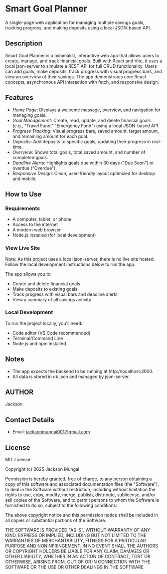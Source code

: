 # Smart Goal Planner

A single-page web application for managing multiple savings goals, tracking progress, and making deposits using a local JSON-based API.


## Description

Smart Goal Planner is a minimalist, interactive web app that allows users to create, manage, and track financial goals. Built with React and Vite, it uses a local json-server to simulate a REST API for full CRUD functionality. Users can add goals, make deposits, track progress with visual progress bars, and view an overview of their savings. The app demonstrates core React concepts, asynchronous API interaction with fetch, and responsive design.

## Features

- *Home Page*: Displays a welcome message, overview, and navigation for managing goals.
- *Goal Management*: Create, read, update, and delete financial goals (e.g., "Travel Fund," "Emergency Fund") using a local JSON-based API.
- *Progress Tracking*: Visual progress bars, saved amount, target amount, and remaining amount for each goal.
- *Deposits*: Add deposits to specific goals, updating their progress in real-time.
- *Overview*: Shows total goals, total saved amount, and number of completed goals.
- *Deadline Alerts*: Highlights goals due within 30 days ("Due Soon") or overdue ("Overdue").
- *Responsive Design*: Clean, user-friendly layout optimized for desktop and mobile.

## How to Use

### Requirements

- A computer, tablet, or phone
- Access to the internet
- A modern web browser
- Node.js installed (for local development)

### View Live Site

Note: As this project uses a local json-server, there is no live site hosted. Follow the local development instructions below to run the app.

The app allows you to:

- Create and delete financial goals
- Make deposits to existing goals
- Track progress with visual bars and deadline alerts
- View a summary of all savings activity

### Local Development

To run the project locally, you'll need:

- Code editor (VS Code recommended)
- Terminal/Command Line
- Node.js and npm installed

## Notes

- The app expects the backend to be running at http://localhost:3000.
- All data is stored in db.json and managed by json-server.

## AUTHOR

Jackson

## Contact Details

- Email: <jacksonmungai001@gmail.com>

## License

MIT License

Copyright (c) 2025 Jackson Mungai

Permission is hereby granted, free of charge, to any person obtaining a copy
of this software and associated documentation files (the "Software"), to deal
in the Software without restriction, including without limitation the rights
to use, copy, modify, merge, publish, distribute, sublicense, and/or sell
copies of the Software, and to permit persons to whom the Software is
furnished to do so, subject to the following conditions:

The above copyright notice and this permission notice shall be included in all
copies or substantial portions of the Software.

THE SOFTWARE IS PROVIDED "AS IS", WITHOUT WARRANTY OF ANY KIND, EXPRESS OR
IMPLIED, INCLUDING BUT NOT LIMITED TO THE WARRANTIES OF MERCHANTABILITY,
FITNESS FOR A PARTICULAR PURPOSE AND NONINFRINGEMENT. IN NO EVENT SHALL THE
AUTHORS OR COPYRIGHT HOLDERS BE LIABLE FOR ANY CLAIM, DAMAGES OR OTHER
LIABILITY, WHETHER IN AN ACTION OF CONTRACT, TORT OR OTHERWISE, ARISING FROM,
OUT OF OR IN CONNECTION WITH THE SOFTWARE OR THE USE OR OTHER DEALINGS IN THE
SOFTWARE